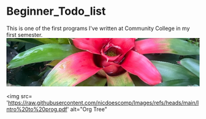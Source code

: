 # Beginner_Todo_list
This is one of the first programs I've written at Community College in my first semester.
<img src='https://raw.githubusercontent.com/nicdoescomp/Images/refs/heads/main/flower.jpeg' alt="Image Banner">

<img src= 'https://raw.githubusercontent.com/nicdoescomp/Images/refs/heads/main/Intro%20to%20prog.pdf' alt="Org Tree"
